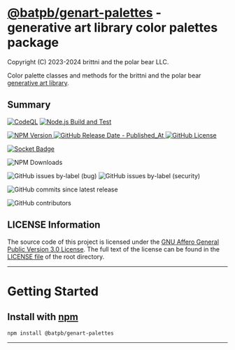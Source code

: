 # [@batpb/genart-palettes](https://www.npmjs.com/package/@batpb/genart-palettes) - generative art library color palettes package

Copyright (C) 2023-2024 brittni and the polar bear LLC.

Color palette classes and methods for the brittni and the polar bear 
[generative art library](https://brittni-and-the-polar-bear.github.io/generative-art-library/).

## Summary

[![CodeQL](https://github.com/brittni-and-the-polar-bear/generative-art-library_color_palettes/actions/workflows/codeql.yml/badge.svg)](https://github.com/brittni-and-the-polar-bear/generative-art-library_color_palettes/actions/workflows/codeql.yml)
[![Node.js Build and Test](https://github.com/brittni-and-the-polar-bear/generative-art-library_color_palettes/actions/workflows/node.js.yml/badge.svg)](https://github.com/brittni-and-the-polar-bear/generative-art-library_color_palettes/actions/workflows/node.js.yml)

[![NPM Version](https://img.shields.io/npm/v/%40batpb%2Fgenart-palettes)
![GitHub Release Date - Published_At](https://img.shields.io/github/release-date/brittni-and-the-polar-bear/generative-art-library_color_palettes)
![GitHub License](https://img.shields.io/github/license/brittni-and-the-polar-bear/generative-art-library_color_palettes)](https://www.npmjs.com/package/@batpb/genart-palettes)

[![Socket Badge](https://socket.dev/api/badge/npm/package/@batpb/genart-palettes)](https://socket.dev/npm/package/@batpb/genart-palettes)

![NPM Downloads](https://img.shields.io/npm/dw/%40batpb%2Fgenart-palettes)

![GitHub issues by-label (bug)](https://img.shields.io/github/issues/brittni-and-the-polar-bear/generative-art-library_color_palettes/bug?color=red)
![GitHub issues by-label (security)](https://img.shields.io/github/issues/brittni-and-the-polar-bear/generative-art-library_color_palettes/security?color=red)

![GitHub commits since latest release](https://img.shields.io/github/commits-since/brittni-and-the-polar-bear/generative-art-library_color_palettes/latest)

![GitHub contributors](https://img.shields.io/github/contributors-anon/brittni-and-the-polar-bear/generative-art-library_color_palettes)

## LICENSE Information

The source code of this project is licensed under the 
[GNU Affero General Public Version 3.0 License](https://www.gnu.org/licenses/agpl-3.0.en.html). 
The full text of the license can be found in the 
[LICENSE file](https://github.com/brittni-and-the-polar-bear/generative-art-library_color_palettes/blob/main/LICENSE) 
of the root directory.

----

# Getting Started

## Install with [npm](https://www.npmjs.com/)

```
npm install @batpb/genart-palettes
```

----
